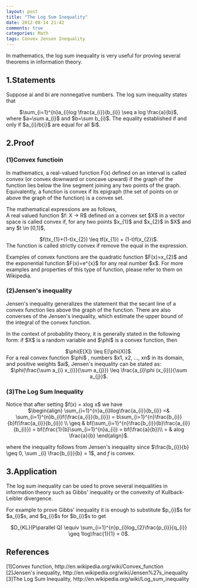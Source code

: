 ```yaml
---
layout: post
title: "The Log Sum Inequality"
date: 2012-08-14 21:42
comments: true
categories: Math
tags: Convex Jensen Inequality
---
```

<p>In  mathematics, the log sum inequality is very useful for proving several theorems in information theory.</p>

<h2>1.Statements</h2>
<p>Suppose ai and bi are nonnegative numbers. The log sum inequality states that</br>
<center>$\sum_{i=1}^{n}a_{i}log \frac{a_{i}}{b_{i}} \seq a log \frac{a}{b}$,</center>
where $a=\sum a_{i}$ and $b=\sum b_{i}$. The equality established if and only if $a_{i}/b{i}$ are equal for all $i$.
</p>

<h2>2.Proof</h2>
<h3>(1)Convex functioin</h3>
<p>In mathematics, a real-valued function F(x) defined on an interval is called convex (or convex downward or concave 
upward) if the graph of the function lies below the line segment joining any two points of the graph. Equivalently, a 
function is convex if its epigraph (the set of points on or above the graph of the function) is a convex set.</p>

<!-- more -->
<p>The mathematical expressions are as follows,</br>
A real valued function $f: X → R$ defined on a convex set $X$ in a vector space is called convex if, for any two points 
$x_{1}$ and $x_{2}$ in $X$ and any $t \in [0,1]$,</br>
<center>$f(tx_{1}+(1-t)x_{2}) \leq tf(x_{1}) + (1-t)f(x_{2})$.</center>
The function is called strictly convex if remove the equal in the expression.</p>

<p>Examples of convex functions are the quadratic function $F(x)=x_{2}$ and the exponential function $F(x)=e^{x}$ for 
any real number $x$. For more examples and properties of this type of function, please refer to them on Wikipedia.</p>

<h3>(2)Jensen's inequality</h3>
<p>Jensen's inequality generalizes the statement that the secant line of a convex function lies above the graph of 
the function. There are also converses of the Jensen's inequality, which estimate the upper bound of the integral 
of the convex function.</p>

<p>In the context of probability theory, it is generally stated in the following form: if $X$ is a random variable   
and $\phi$ is a convex function, then</br>
<center>$\phi(E[X]) \leq E[\phi(X)]$.</center>
For a real convex function $\phi$ , numbers $x1, x2, ..., xn$ in its domain, and positive 
weights $ai$, Jensen's inequality can be stated as:</br>
<center>$\phi(\frac{\sum a_{i} x_{i}}{\sum a_{j}}) \leq \frac{a_{i}\phi (x_{i})}{\sum a_{j}}$.</center>

<h3>(3)The Log Sum Inequality</h3>
Notice that after setting $f(x) = xlog x$ we have</br>
<center>$\begin{align}
\sum_{i=1}^{n}a_{i}llog\frac{a_{i}}{b_{i}} =& \sum_{i=1}^{n}b_{i}f(\frac{a_{i}}{b_{i}}) = b\sum_{i=1}^{n}\frac{b_{i}}{b}f(\frac{a_{i}}{b_{i}}) \\
\geq & bf(\sum_{i=1}^{n}\frac{b_{i}}{b}\frac{a_{i}}{b_{i}}) = bf(\frac{1}{b}\sum_{i=1}^{n}a_{i}) = bf(\frac{a}{b})\\
= & alog \frac{a}{b}
\end{align}$.</center>

where the inequality follows from Jensen's inequality since  $\frac{b_{i}}{b} \geq 0, \sum _{i} \frac{b_{i}}{b} = 1$, 
and $f$ is convex.

<h2>3.Application</h2>
<p>The log sum inequality can be used to prove several inequalities in information theory such as Gibbs' inequality or 
the convexity of Kullback-Leibler divergence.</p>

<p>For example to prove Gibbs' inequality it is enough to substitute $p_{i}$s for $a_{i}$s, and $q_{i}$s for $b_{i}$s to get</br>
<center>$D_{KL}(P\parallel Q) \equiv \sum_{i=1}^{n}p_{i}log_{2}\frac{p_{i}}{q_{i}} \geq 1log\frac{1}{1} = 0$.</center>
</p>

<h2>References</h2>
<p>[1]Convex function, http://en.wikipedia.org/wiki/Convex_function</br>
[2]Jensen's inequality, http://en.wikipedia.org/wiki/Jensen%27s_inequality</br>
[3]The Log Sum Inequality, http://en.wikipedia.org/wiki/Log_sum_inequality
</p>


